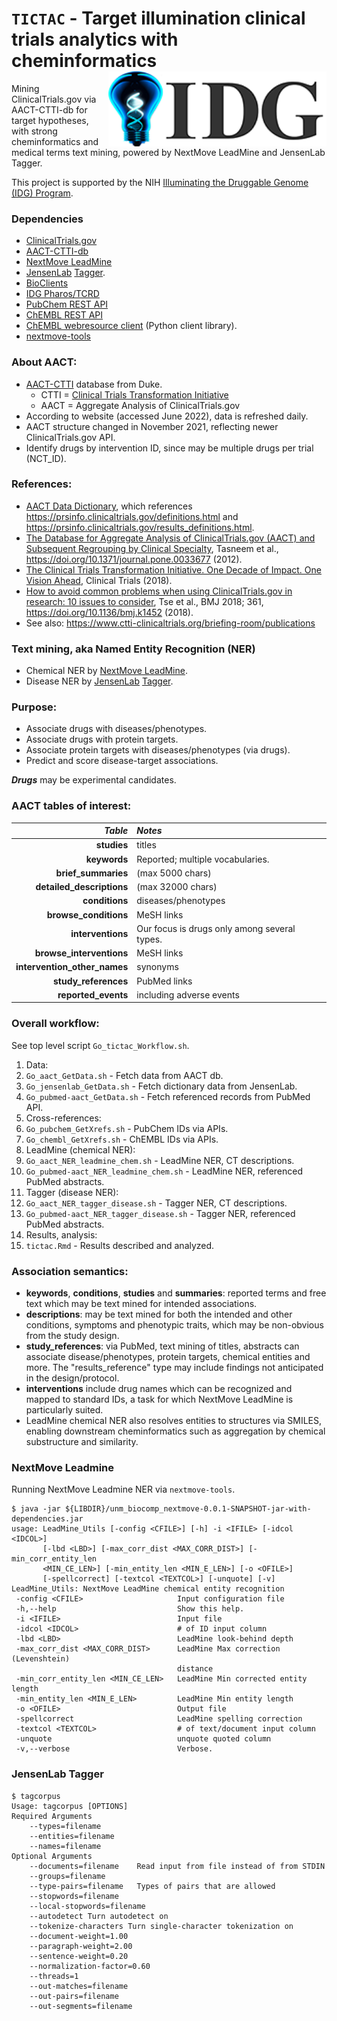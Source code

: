 # `TICTAC` - Target illumination clinical trials analytics with cheminformatics <img align="right" src="/doc/images/IDG_logo.png" height="120">


Mining ClinicalTrials.gov via AACT-CTTI-db for target hypotheses, with strong
cheminformatics and medical terms text mining, powered by NextMove LeadMine
and JensenLab Tagger.

This project is supported by the NIH [Illuminating the Druggable Genome (IDG) Program](https://commonfund.nih.gov/idg).

### Dependencies

* [ClinicalTrials.gov](https://ClinicalTrials.gov)
* [AACT-CTTI-db](https://aact.ctti-clinicaltrials.org/)
* [NextMove LeadMine](https://nextmovesoftware.com)
* [JensenLab](https://jensenlab.org/) [Tagger](https://bitbucket.org/larsjuhljensen/tagger/).
* [BioClients](https://github.com/jeremyjyang/BioClients)
* [IDG Pharos/TCRD](https://pharos.nih.gov/)
* [PubChem REST API](https://pubchem.ncbi.nlm.nih.gov/rest/pug/)
* [ChEMBL REST API](https://www.ebi.ac.uk/chembl/ws)
* [ChEMBL webresource client](https://github.com/chembl/chembl_webresource_client) \(Python client library\).
* [nextmove-tools](https://github.com/unmtransinfo/nextmove-tools)

### About AACT:

* [AACT-CTTI](https://aact.ctti-clinicaltrials.org/) database from Duke.
  * CTTI = [Clinical Trials Transformation Initiative](https://ctti-clinicaltrials.org/)
  * AACT = Aggregate Analysis of ClinicalTrials.gov
* According to website (accessed June 2022), data is refreshed daily.
* AACT structure changed in November 2021, reflecting newer ClinicalTrials.gov API.
* Identify drugs by intervention ID, since may be multiple drugs per trial \(NCT\_ID\).

### References:

* [AACT Data Dictionary](https://aact.ctti-clinicaltrials.org/data_dictionary), which references <https://prsinfo.clinicaltrials.gov/definitions.html> and <https://prsinfo.clinicaltrials.gov/results_definitions.html>.
* [The Database for Aggregate Analysis of ClinicalTrials.gov (AACT) and Subsequent Regrouping by Clinical Specialty](https://journals.plos.org/plosone/article?id=10.1371/journal.pone.0033677), Tasneem et al., <https://doi.org/10.1371/journal.pone.0033677> (2012).
* [The Clinical Trials Transformation Initiative. One Decade of Impact. One Vision Ahead](https://journals.sagepub.com/toc/ctja/15/1_suppl), Clinical Trials (2018).
* [How to avoid common problems when using ClinicalTrials.gov in research: 10 issues to consider](https://www.bmj.com/content/361/bmj.k1452), Tse et al., BMJ 2018; 361, <https://doi.org/10.1136/bmj.k1452> (2018).
* See also: <https://www.ctti-clinicaltrials.org/briefing-room/publications>

### Text mining, aka Named Entity Recognition (NER)

* Chemical NER by [NextMove LeadMine](https://nextmovesoftware.com).
* Disease NER by [JensenLab](https://jensenlab.org/) [Tagger](https://github.com/larsjuhljensen/tagger/).

### Purpose:

* Associate drugs with diseases/phenotypes.
* Associate drugs with protein targets.
* Associate protein targets with diseases/phenotypes (via drugs).
* Predict and score disease-target associations.

___Drugs___ may be experimental candidates.

### AACT tables of interest:
| *Table* | *Notes* |
| ---: | :--- |
| **studies** | titles |
| **keywords** | Reported; multiple vocabularies. |
| **brief\_summaries** | (max 5000 chars) |
| **detailed\_descriptions** | (max 32000 chars) |
| **conditions** | diseases/phenotypes |
| **browse\_conditions** | MeSH links |
| **interventions** | Our focus is drugs only among several types. |
| **browse\_interventions** | MeSH links |
| **intervention\_other\_names** | synonyms |
| **study\_references** | PubMed links |
| **reported\_events** | including adverse events |

### Overall workflow:

See top level script `Go_tictac_Workflow.sh`.

1. Data:
  1. `Go_aact_GetData.sh` - Fetch data from AACT db.
  1. `Go_jensenlab_GetData.sh` - Fetch dictionary data from JensenLab.
  1. `Go_pubmed-aact_GetData.sh` - Fetch referenced records from PubMed API.
1. Cross-references:
  1. `Go_pubchem_GetXrefs.sh` - PubChem IDs via APIs.
  1. `Go_chembl_GetXrefs.sh` - ChEMBL IDs via APIs.
1. LeadMine (chemical NER):
  1. `Go_aact_NER_leadmine_chem.sh` - LeadMine NER, CT descriptions.
  1. `Go_pubmed-aact_NER_leadmine_chem.sh` - LeadMine NER, referenced PubMed abstracts.
1. Tagger (disease NER):
  1. `Go_aact_NER_tagger_disease.sh` - Tagger NER, CT descriptions.
  1. `Go_pubmed-aact_NER_tagger_disease.sh` - Tagger NER, referenced PubMed abstracts.
1. Results, analysis:
  1. `tictac.Rmd` - Results described and analyzed.

### Association semantics:
* **keywords**, **conditions**, **studies** and **summaries**: reported terms and free text which may be text mined for intended associations.
* **descriptions**:  may be text mined for both the intended and other conditions, symptoms and phenotypic traits, which may be non-obvious from the study design.
* **study\_references**: via PubMed, text mining of titles, abstracts can associate disease/phenotypes, protein targets, chemical entities and more.  The "results\_reference" type may include findings not anticipated in the design/protocol.
* **interventions** include drug names which can be recognized and mapped to standard IDs, a task for which NextMove LeadMine is particularly suited.
* LeadMine chemical NER also resolves entities to structures via SMILES, enabling downstream cheminformatics such as aggregation by chemical substructure and similarity.

### NextMove Leadmine

Running NextMove Leadmine NER via `nextmove-tools`.

```
$ java -jar ${LIBDIR}/unm_biocomp_nextmove-0.0.1-SNAPSHOT-jar-with-dependencies.jar
usage: LeadMine_Utils [-config <CFILE>] [-h] -i <IFILE> [-idcol <IDCOL>]
       [-lbd <LBD>] [-max_corr_dist <MAX_CORR_DIST>] [-min_corr_entity_len
       <MIN_CE_LEN>] [-min_entity_len <MIN_E_LEN>] [-o <OFILE>]
       [-spellcorrect] [-textcol <TEXTCOL>] [-unquote] [-v]
LeadMine_Utils: NextMove LeadMine chemical entity recognition
 -config <CFILE>                     Input configuration file
 -h,--help                           Show this help.
 -i <IFILE>                          Input file
 -idcol <IDCOL>                      # of ID input column
 -lbd <LBD>                          LeadMine look-behind depth
 -max_corr_dist <MAX_CORR_DIST>      LeadMine Max correction (Levenshtein)
                                     distance
 -min_corr_entity_len <MIN_CE_LEN>   LeadMine Min corrected entity length
 -min_entity_len <MIN_E_LEN>         LeadMine Min entity length
 -o <OFILE>                          Output file
 -spellcorrect                       LeadMine spelling correction
 -textcol <TEXTCOL>                  # of text/document input column
 -unquote                            unquote quoted column
 -v,--verbose                        Verbose.
```

### JensenLab Tagger

```
$ tagcorpus
Usage: tagcorpus [OPTIONS]
Required Arguments
	--types=filename
	--entities=filename
	--names=filename
Optional Arguments
	--documents=filename	Read input from file instead of from STDIN
	--groups=filename
	--type-pairs=filename	Types of pairs that are allowed
	--stopwords=filename
	--local-stopwords=filename
	--autodetect Turn autodetect on
	--tokenize-characters Turn single-character tokenization on
	--document-weight=1.00
	--paragraph-weight=2.00
	--sentence-weight=0.20
	--normalization-factor=0.60
	--threads=1
	--out-matches=filename
	--out-pairs=filename
	--out-segments=filename
```
